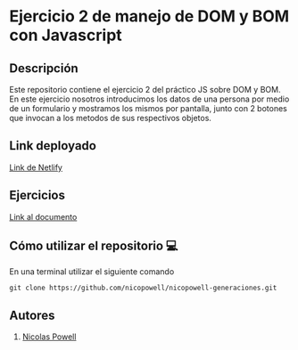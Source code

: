 # Ejercicio 2 de manejo de DOM y BOM con Javascript

## Descripción

Este repositorio contiene el ejercicio 2 del práctico JS sobre DOM y BOM.
En este ejercicio nosotros introducimos los datos de una persona por medio de un formulario y mostramos los mismos por pantalla, junto con 2 botones que invocan a los metodos de sus respectivos objetos.

## Link deployado
[Link de Netlify](https://nicopowell-dom-ejercicio2.netlify.app/)

## Ejercicios

[Link al documento](https://docs.google.com/document/d/1kA4muGGnCnD0am3vBB4h7VYamCSH1eB_znUmMKPC2w8/edit?usp=sharing)

## Cómo utilizar el repositorio 💻

En una terminal utilizar el siguiente comando

```
git clone https://github.com/nicopowell/nicopowell-generaciones.git
```

## Autores

1. [Nicolas Powell](https://github.com/nicopowell)
